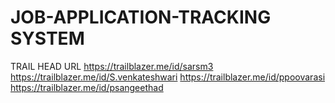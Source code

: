 # JOB-APPLICATION-TRACKING SYSTEM
TRAIL HEAD URL https://trailblazer.me/id/sarsm3
https://trailblazer.me/id/S.venkateshwari
https://trailblazer.me/id/ppoovarasi
https://trailblazer.me/id/psangeethad
